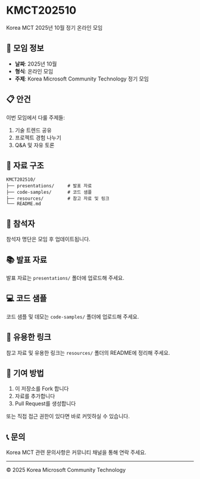 # KMCT202510
Korea MCT 2025년 10월 정기 온라인 모임

## 📅 모임 정보

- **날짜**: 2025년 10월
- **형식**: 온라인 모임
- **주제**: Korea Microsoft Community Technology 정기 모임

## 📋 안건

이번 모임에서 다룰 주제들:

1. 기술 트렌드 공유
2. 프로젝트 경험 나누기
3. Q&A 및 자유 토론

## 📁 자료 구조

```
KMCT202510/
├── presentations/     # 발표 자료
├── code-samples/      # 코드 샘플
├── resources/         # 참고 자료 및 링크
└── README.md
```

## 👥 참석자

참석자 명단은 모임 후 업데이트됩니다.

## 📚 발표 자료

발표 자료는 `presentations/` 폴더에 업로드해 주세요.

## 💻 코드 샘플

코드 샘플 및 데모는 `code-samples/` 폴더에 업로드해 주세요.

## 🔗 유용한 링크

참고 자료 및 유용한 링크는 `resources/` 폴더의 README에 정리해 주세요.

## 🤝 기여 방법

1. 이 저장소를 Fork 합니다
2. 자료를 추가합니다
3. Pull Request를 생성합니다

또는 직접 접근 권한이 있다면 바로 커밋하실 수 있습니다.

## 📞 문의

Korea MCT 관련 문의사항은 커뮤니티 채널을 통해 연락 주세요.

---

© 2025 Korea Microsoft Community Technology
